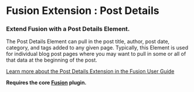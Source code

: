 # Fusion Extension : Post Details

### Extend Fusion with a Post Details Element.

The Post Details Element can pull in the post title, author, post date, category, and tags added to any given page. Typically, this Element is used for individual blog post pages where you may want to pull in some or all of that data at the beginning of the post.

[Learn more about the Post Details Extension in the Fusion User Guide](http://agencydominion.helpscoutdocs.com/article/51-post-details)

**Requires the core [Fusion](https://wordpress.org/plugins/fusion/) plugin.**